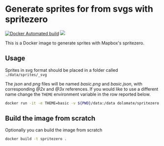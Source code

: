 # Generate sprites for  from svgs with spritezero

[![Docker Automated build](https://img.shields.io/docker/automated/dolomate/spritezero.svg?maxAge=2592000)]() [![](https://images.microbadger.com/badges/image/dolomate/spritezero.svg)](https://microbadger.com/images/dolomate/spritezero)

This is a Docker image to generate sprites with Mapbox's spritezero.

## Usage

Sprites in svg format should be placed in a folder called `./data/sprites/_svg`

The *json* and *png* files will be named *basic.png* and *basic.json*, with corresponding *@2x* and *@3x* references. If you would like to use a different name change the `THEME` environment variable in the row reported below.

```bash
docker run -it -e THEME=basic -v ${PWD}/data:/data dolomate/spritezero
```

## Build the image from scratch

Optionally you can build the image from scratch

```bash
docker build -t spritezero .
```